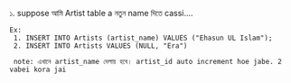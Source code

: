 ১. suppose আমি Artist table a নতুন name দিতে cassi....

    Ex:
     1. INSERT INTO Artists (artist_name) VALUES ("Ehasun UL Islam");
     2. INSERT INTO Artists VALUES (NULL, "Era")

     note: এখানে artist_name দেলায় হবে। artist_id auto increment hoe jabe. 2 vabei kora jai
